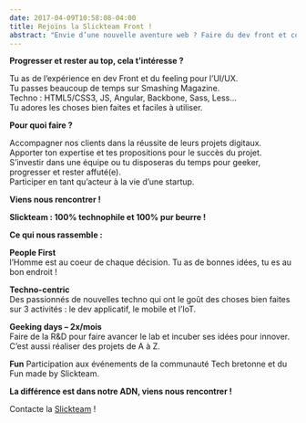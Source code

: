 ```yaml
---
date: 2017-04-09T10:58:08-04:00
title: Rejoins la Slickteam Front !
abstract: "Envie d’une nouvelle aventure web ? Faire du dev front et continuer à geeker et à progresser, tu es au bon endroit !"
---
```


**Progresser et rester au top, cela t’intéresse ?**

Tu as de l’expérience en dev Front et du feeling pour l’UI/UX.  
Tu passes beaucoup de temps sur Smashing Magazine.  
Techno : HTML5/CSS3, JS, Angular, Backbone, Sass, Less…  
Tu adores les choses bien faites et faciles à utiliser.

**Pour quoi faire ?**

Accompagner nos clients dans la réussite de leurs projets digitaux.  
Apporter ton expertise et tes propositions pour le succès du projet.  
S’investir dans une équipe ou tu disposeras du temps pour geeker, progresser et rester affuté(e).  
Participer en tant qu’acteur à la vie d’une startup.

**Viens nous rencontrer !**

**Slickteam : 100% technophile et 100% pur beurre !**

**Ce qui nous rassemble :**

**People First**  
l’Homme est au coeur de chaque décision. Tu as de bonnes idées, tu es au bon endroit !

**Techno-centric**  
Des passionnés de nouvelles techno qui ont le goût des choses bien faites sur 3 activités : le dev applicatif, le mobile et l’IoT.

**Geeking days – 2x/mois**  
Faire de la R&D pour faire avancer le lab et incuber ses idées pour innover. C’est aussi réaliser des projets de A à Z.

**Fun** 
Participation aux événements de la communauté Tech bretonne et du Fun made by Slickteam.

**La différence est dans notre ADN, viens nous rencontrer !**

Contacte la [Slickteam](mailto:job@slickteam.fr) !